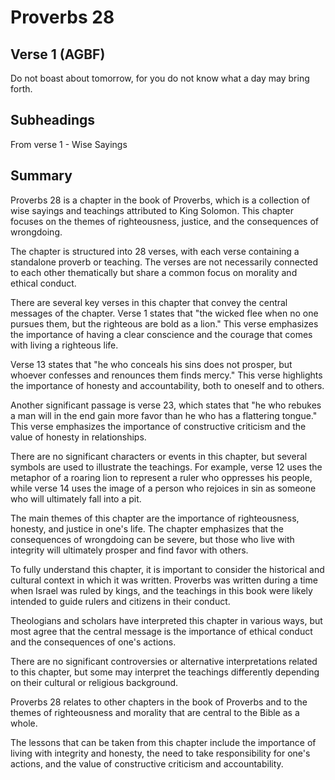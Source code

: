 # Proverbs 28

## Verse 1 (AGBF)

Do not boast about tomorrow, for you do not know what a day may bring forth.

## Subheadings

From verse 1 - Wise Sayings

## Summary

Proverbs 28 is a chapter in the book of Proverbs, which is a collection of wise sayings and teachings attributed to King Solomon. This chapter focuses on the themes of righteousness, justice, and the consequences of wrongdoing.

The chapter is structured into 28 verses, with each verse containing a standalone proverb or teaching. The verses are not necessarily connected to each other thematically but share a common focus on morality and ethical conduct.

There are several key verses in this chapter that convey the central messages of the chapter. Verse 1 states that "the wicked flee when no one pursues them, but the righteous are bold as a lion." This verse emphasizes the importance of having a clear conscience and the courage that comes with living a righteous life.

Verse 13 states that "he who conceals his sins does not prosper, but whoever confesses and renounces them finds mercy." This verse highlights the importance of honesty and accountability, both to oneself and to others.

Another significant passage is verse 23, which states that "he who rebukes a man will in the end gain more favor than he who has a flattering tongue." This verse emphasizes the importance of constructive criticism and the value of honesty in relationships.

There are no significant characters or events in this chapter, but several symbols are used to illustrate the teachings. For example, verse 12 uses the metaphor of a roaring lion to represent a ruler who oppresses his people, while verse 14 uses the image of a person who rejoices in sin as someone who will ultimately fall into a pit.

The main themes of this chapter are the importance of righteousness, honesty, and justice in one's life. The chapter emphasizes that the consequences of wrongdoing can be severe, but those who live with integrity will ultimately prosper and find favor with others.

To fully understand this chapter, it is important to consider the historical and cultural context in which it was written. Proverbs was written during a time when Israel was ruled by kings, and the teachings in this book were likely intended to guide rulers and citizens in their conduct.

Theologians and scholars have interpreted this chapter in various ways, but most agree that the central message is the importance of ethical conduct and the consequences of one's actions.

There are no significant controversies or alternative interpretations related to this chapter, but some may interpret the teachings differently depending on their cultural or religious background.

Proverbs 28 relates to other chapters in the book of Proverbs and to the themes of righteousness and morality that are central to the Bible as a whole.

The lessons that can be taken from this chapter include the importance of living with integrity and honesty, the need to take responsibility for one's actions, and the value of constructive criticism and accountability.